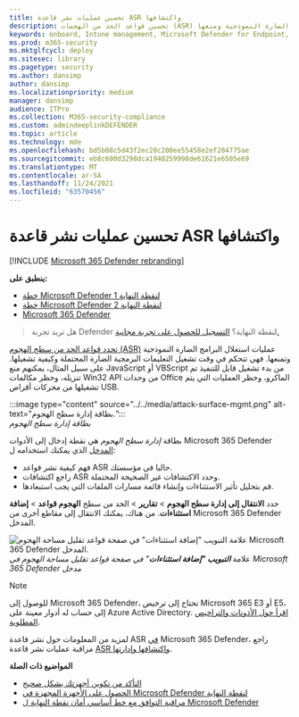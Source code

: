 ```yaml
---
title: تحسين عمليات نشر قاعدة ASR واكتشافها
description: تحسين قواعد الحد من الهجمات (ASR) لتحديد عمليات استغلال البرامج الضارة النموذجية ومنعها.
keywords: onboard, Intune management, Microsoft Defender for Endpoint, Microsoft Defender, Windows Defender, attack surface reduction, ASR, security baseline
ms.prod: m365-security
ms.mktglfcycl: deploy
ms.sitesec: library
ms.pagetype: security
ms.author: dansimp
author: dansimp
ms.localizationpriority: medium
manager: dansimp
audience: ITPro
ms.collection: M365-security-compliance
ms.custom: admindeeplinkDEFENDER
ms.topic: article
ms.technology: mde
ms.openlocfilehash: bd5b88c5d43f2ec20c200ee55458e2ef204775ae
ms.sourcegitcommit: eb8c600d3298dca1940259998de61621e6505e69
ms.translationtype: MT
ms.contentlocale: ar-SA
ms.lasthandoff: 11/24/2021
ms.locfileid: "63570456"
---
```

# <a name="optimize-asr-rule-deployment-and-detections"></a>تحسين عمليات نشر قاعدة ASR واكتشافها

[!INCLUDE [Microsoft 365 Defender rebranding](../../includes/microsoft-defender.md)]

**ينطبق على:**
- [خطة Microsoft Defender لنقطة النهاية 1](https://go.microsoft.com/fwlink/p/?linkid=2154037)
- [خطة Microsoft Defender لنقطة النهاية 2](https://go.microsoft.com/fwlink/p/?linkid=2154037)
- [Microsoft 365 Defender](https://go.microsoft.com/fwlink/?linkid=2118804)

> هل تريد تجربة Defender لنقطة النهاية؟ [التسجيل للحصول على تجربة مجانية.](https://www.microsoft.com/WindowsForBusiness/windows-atp?ocid=docs-wdatp-onboardconfigure-abovefoldlink)

[تحدد قواعد الحد من سطح الهجوم (ASR)](./attack-surface-reduction.md) عمليات استغلال البرامج الضارة النموذجية وتمنعها. فهي تتحكم في وقت تشغيل التعليمات البرمجية الضارة المحتملة وكيفية تشغيلها. على سبيل المثال، يمكنهم منع JavaScript أو VBScript من بدء تشغيل قابل للتنفيذ تم تنزيله، وحظر مكالمات Win32 API من وحدات Office الماكرو، وحظر العمليات التي يتم تشغيلها من محركات أقراص USB.


:::image type="content" source="../../media/attack-surface-mgmt.png" alt-text="بطاقة إدارة سطح الهجوم.":::
<br>
*بطاقة إدارة سطح الهجوم*

بطاقة *إدارة سطح الهجوم* هي نقطة إدخال إلى الأدوات Microsoft 365 Defender <a href="https://go.microsoft.com/fwlink/p/?linkid=2077139" target="_blank">المدخل</a> الذي يمكنك استخدامه ل:

* فهم كيفية نشر قواعد ASR حاليا في مؤسستك.
* راجع اكتشافات ASR وحدد الاكتشافات غير الصحيحة المحتملة.
* قم بتحليل تأثير الاستثناءات وإنشاء قائمة مسارات الملفات التي يجب استبعادها.

حدد **الانتقال إلى إدارة سطح الهجوم** \> **تقارير** \> الحد من سطح **الهجوم قواعد** \> **إضافة استثناءات**. من هناك، يمكنك الانتقال إلى مقاطع أخرى من Microsoft 365 Defender المدخل.

![علامة التبويب "إضافة استثناءات" في صفحة قواعد تقليل مساحة الهجوم Microsoft 365 Defender المدخل.](images/secconmgmt_asr_m365exlusions.png)<br>
علامة ***التبويب "إضافة استثناءات**" في صفحة قواعد تقليل مساحة الهجوم في Microsoft 365 Defender مدخل*

> [!NOTE]
> للوصول إلى Microsoft 365 Defender، تحتاج إلى ترخيص Microsoft 365 E3 أو E5، إلى حساب له أدوار معينة على Azure Active Directory. [اقرأ حول الأذونات والتراخيص المطلوبة](/office365/securitycompliance/microsoft-security-and-compliance#required-licenses-and-permissions).

لمزيد من المعلومات حول نشر قاعدة ASR <a href="https://go.microsoft.com/fwlink/p/?linkid=2077139" target="_blank">في</a> Microsoft 365 Defender، راجع مراقبة عمليات نشر قاعدة [ASR واكتشافها وإدارتها](/office365/securitycompliance/monitor-devices#monitor-and-manage-asr-rule-deployment-and-detections).

**المواضيع ذات الصلة**

* [التأكد من تكوين أجهزتك بشكل صحيح](configure-machines.md)
* [الحصول على الأجهزة المجهزة في Microsoft Defender لنقطة النهاية](configure-machines-onboarding.md)
* [مراقبة التوافق مع خط أساسي أمان نقطة النهاية ل Microsoft Defender](configure-machines-security-baseline.md)
